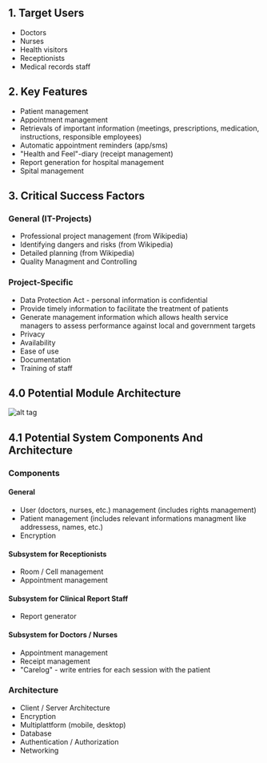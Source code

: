 ## 1. Target Users
- Doctors
- Nurses
- Health visitors
- Receptionists
- Medical records staff

## 2. Key Features
- Patient management
- Appointment management
- Retrievals of important information (meetings, prescriptions, medication, instructions, responsible employees)
- Automatic appointment reminders (app/sms)
- "Health and Feel"-diary (receipt management)
- Report generation for hospital management
- Spital management

## 3. Critical Success Factors

### General (IT-Projects)
- Professional project management (from Wikipedia)
- Identifying dangers and risks (from Wikipedia)
- Detailed planning (from Wikipedia)
- Quality Managment and Controlling

### Project-Specific
- Data Protection Act - personal information is confidential
- Provide timely information to facilitate the treatment of patients
- Generate management information which allows health service managers to assess performance against local and government targets
- Privacy
- Availability
- Ease of use
- Documentation
- Training of staff

## 4.0 Potential Module Architecture

![alt tag](https://github.com/shylux/ch.bfh.bti7081.s2015.rot/blob/master/doc/task01/Projekt_Aufwand.jpg)


## 4.1 Potential System Components And Architecture

### Components

#### General
- User (doctors, nurses, etc.) management (includes rights management)
- Patient management (includes relevant informations managment like addressess, names, etc.)
- Encryption

#### Subsystem for Receptionists
- Room / Cell management
- Appointment management

#### Subsystem for Clinical Report Staff
- Report generator

#### Subsystem for Doctors / Nurses
- Appointment management
- Receipt management
- "Carelog" - write entries for each session with the patient

### Architecture
- Client / Server Architecture
- Encryption
- Multiplattform (mobile, desktop)
- Database
- Authentication / Authorization
- Networking
